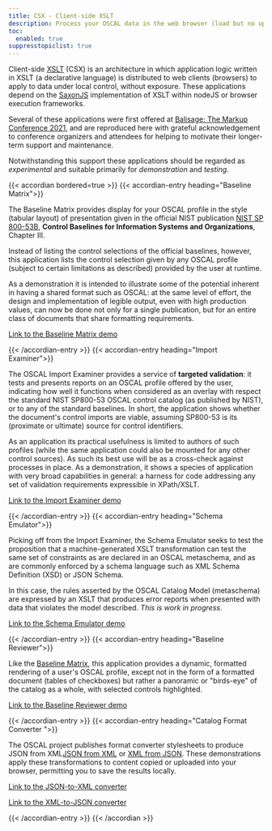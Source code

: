 ```yaml
---
title: CSX - Client-side XSLT
description: Process your OSCAL data in the web browser (load but no upload)
toc:
  enabled: true
suppresstopiclist: true 
---
```



Client-side [XSLT](https://www.w3.org/TR/xslt-30/) (CSX) is an architecture in which application logic written in XSLT (a declarative language) is distributed to web clients (browsers) to apply to data under local control, without exposure. These applications depend on the [SaxonJS](https://www.saxonica.com/saxon-js/documentation/index.html) implementation of XSLT within nodeJS or browser execution frameworks.

Several of these applications were first offered at [Balisage: The Markup Conference 2021](https://www.balisage.net/Proceedings/vol26/cover.html), and are reproduced here with grateful acknowledgement to conference organizers and attendees for helping to motivate their longer-term support and maintenance.

Notwithstanding this support these applications should be regarded as *experimental* and suitable primarily for *demonstration* and *testing*. 

{{< accordian bordered=true >}}
{{< accordian-entry heading="Baseline Matrix">}}

The Baseline Matrix provides display for your OSCAL profile in the style (tabular layout) of presentation given in the official NIST publication [NIST SP 800-53B](https://doi.org/10.6028/NIST.SP.800-53B), **Control Baselines for Information Systems and Organizations**, Chapter III.

Instead of listing the control selections of the official baselines, however, this application lists the control selection given by any OSCAL profile (subject to certain limitations as described) provided by the user at runtime.

As a demonstration it is intended to illustrate some of the potential inherent in having a shared format such as OSCAL: at the same level of effort, the design and implementation of legible output, even with high production values, can now be done not only for a single publication, but for an entire class of documents that share formatting requirements.

[Link to the Baseline Matrix demo](/demos/csx/baseline-matrix "Baseline Matrix demo")

{{< /accordian-entry >}}
{{< accordian-entry heading="Import Examiner">}}

The OSCAL Import Examiner provides a service of **targeted validation**: it tests and presents reports on an OSCAL profile offered by the user, indicating how well it functions when considered as an overlay with respect the standard NIST SP800-53 OSCAL control catalog (as published by NIST), or to any of the standard baselines. In short, the application shows whether the document's control imports are viable, assuming SP800-53 is its (proximate or ultimate) source for control identifiers.

As an application its practical usefulness is limited to authors of such profiles (while the same application could also be mounted for any other control sources). As such its best use will be as a cross-check against processes in place. As a demonstration, it shows a species of application with very broad capabilities in general: a harness for code addressing any set of validation requirements expressible in XPath/XSLT.

[Link to the Import Examiner demo](/demos/csx/import-examiner "Import Examiner demo")

{{< /accordian-entry >}}
{{< accordian-entry heading="Schema Emulator">}}

Picking off from the Import Examiner, the Schema Emulator seeks to test the proposition that a machine-generated XSLT transformation can test the same set of constraints as are declared in an OSCAL metaschema, and as are commonly enforced by a schema language such as XML Schema Definition (XSD) or JSON Schema.

In this case, the rules asserted by the OSCAL Catalog Model (metaschema) are expressed by an XSLT that produces error reports when presented with data that violates the model described. *This is work in progress*.

[Link to the Schema Emulator demo](/demos/csx/validator "Schema Emulator")

{{< /accordian-entry >}}
{{< accordian-entry heading="Baseline Reviewer">}}

Like the [Baseline Matrix](/demos/csx/baseline-matrix "Baseline Matrix demo"), this application provides a dynamic, formatted rendering of a user's OSCAL profile, except not in the form of a formatted document (tables of checkboxes) but rather a panoramic or "birds-eye" of the catalog as a whole, with selected controls highlighted.

[Link to the Baseline Reviewer demo](/demos/csx/baseline-reviewer")

{{< /accordian-entry >}}
{{< accordian-entry heading="Catalog Format Converter ">}}

The OSCAL project publishes format converter stylesheets to produce JSON from XML[JSON from XML](https://github.com/usnistgov/OSCAL/tree/main/xml/convert) or [XML from JSON](https://github.com/usnistgov/OSCAL/tree/main/json/convert). These demonstrations apply these transformations to content copied or uploaded into your browser, permitting you to save the results locally.

[Link to the JSON-to-XML converter](/oscal-tools/demos/csx/format-converter/fromjson/")

[Link to the XML-to-JSON converter](/oscal-tools/demos/csx/format-converter/fromxml/")

{{< /accordian-entry >}}
{{< /accordian >}}

